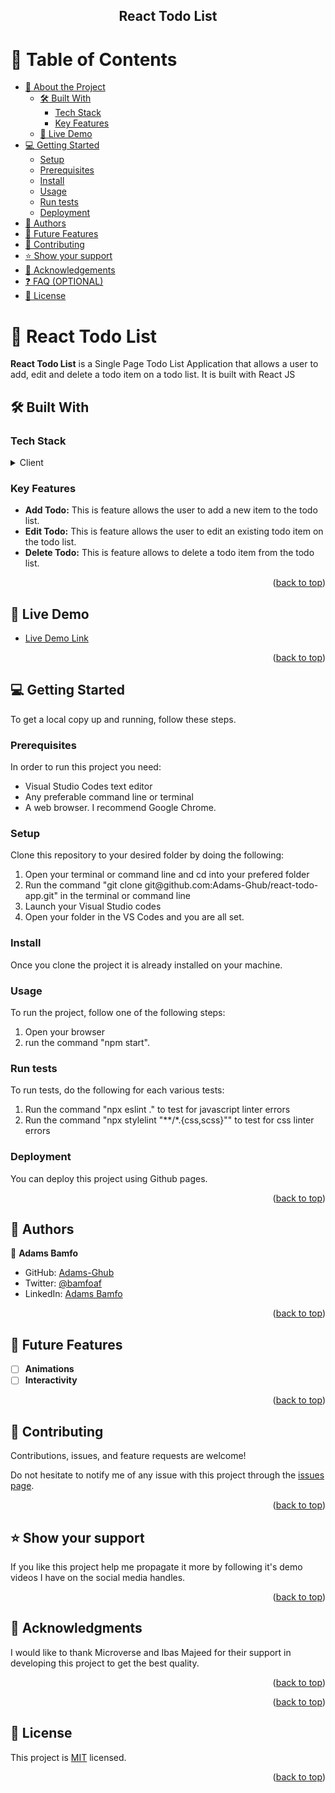 
<div align="center">
  <h2><b>React Todo List </b></h2>
</div>

# 📗 Table of Contents

- [📖 About the Project](#about-project)
  - [🛠 Built With](#built-with)
    - [Tech Stack](#tech-stack)
    - [Key Features](#key-features)
  - [🚀 Live Demo](#live-demo)
- [💻 Getting Started](#getting-started)
  - [Setup](#setup)
  - [Prerequisites](#prerequisites)
  - [Install](#install)
  - [Usage](#usage)
  - [Run tests](#run-tests)
  - [Deployment](#deployment)
- [👥 Authors](#authors)
- [🔭 Future Features](#future-features)
- [🤝 Contributing](#contributing)
- [⭐️ Show your support](#support)
- [🙏 Acknowledgements](#acknowledgements)
- [❓ FAQ (OPTIONAL)](#faq)
- [📝 License](#license)

# 📖 React Todo List <a name="about-project"></a>

**React Todo List** is a Single Page Todo List Application  that allows a user to add, edit and delete a todo item on a todo list. It is built with React JS

## 🛠 Built With <a name="built-with"></a>

### Tech Stack <a name="tech-stack"></a>

<details>
  <summary>Client</summary>
  <ul>
    <li><a href="#">HTML</a></li>
     <li><a href="#">CSS</a></li>
     <li><a href="#">JavaScript</a></li>
     <li><a href="https://reactjs.org/">React JS</a></li>
  </ul>
</details>

### Key Features <a name="key-features"></a>

- **Add Todo:** This is feature allows the user to add a new item to the todo list.
- **Edit Todo:** This is feature allows the user to edit an existing todo item on the todo list.
- **Delete Todo:** This is feature allows to delete a todo item from the todo list.

<p align="right">(<a href="#readme-top">back to top</a>)</p>

## 🚀 Live Demo <a name="live-demo"></a>

- [Live Demo Link](#)

<p align="right">(<a href="#readme-top">back to top</a>)</p>

## 💻 Getting Started <a name="getting-started"></a>

To get a local copy up and running, follow these steps.

### Prerequisites

In order to run this project you need:

<ul>
    <li>Visual Studio Codes text editor</li>
    <li>Any preferable command line or terminal</li>
    <li>A web browser. I recommend Google Chrome.</li>
</ul>

### Setup

Clone this repository to your desired folder by doing the following:

<ol>
    <li>Open your terminal or command line and cd into your prefered folder</li>
    <li>Run the command "git clone git@github.com:Adams-Ghub/react-todo-app.git" in the terminal or command line</li>
    <li>Launch your Visual Studio codes</li>
    <li>Open your folder in the VS Codes and you are all set.</li>
</ol>

### Install

Once you clone the project it is already installed on your machine.

### Usage

To run the project, follow one of the following steps:

<ol>
    <li>Open your browser</li>
    <li>run the command "npm start".</li>
</ol>

### Run tests

To run tests, do the following for each various tests:

<ol>
    <li>Run the command "npx eslint ." to test for javascript linter errors</li>
    <li>Run the command "npx stylelint "**/*.{css,scss}"" to test for css linter errors</li>       
</ol>

### Deployment

You can deploy this project using Github pages.

<p align="right">(<a href="#readme-top">back to top</a>)</p>

## 👥 Authors <a name="authors"></a>

👤 **Adams Bamfo**

- GitHub: [Adams-Ghub](https://github.com/Adams-Ghub)
- Twitter: [@bamfoaf](https://twitter.com/bamfoaf)
- LinkedIn: [Adams Bamfo](https://www.linkedin.com/in/adams-bamfo-3aaa3011b/)

<p align="right">(<a href="#readme-top">back to top</a>)</p>

## 🔭 Future Features <a name="future-features"></a>

- [ ] **Animations**
- [ ] **Interactivity**

<p align="right">(<a href="#readme-top">back to top</a>)</p>

## 🤝 Contributing <a name="contributing"></a>

Contributions, issues, and feature requests are welcome!

Do not hesitate to notify me of any issue with this project through the [issues page](../../issues/).

<p align="right">(<a href="#readme-top">back to top</a>)</p>

## ⭐️ Show your support <a name="support"></a>

If you like this project help me propagate it more by following it's demo videos I have on the social media handles.

<p align="right">(<a href="#readme-top">back to top</a>)</p>

## 🙏 Acknowledgments <a name="acknowledgements"></a>

I would like to thank Microverse and Ibas Majeed for their support in developing this project to get the best quality.

<p align="right">(<a href="#readme-top">back to top</a>)</p>

<p align="right">(<a href="#readme-top">back to top</a>)</p>

## 📝 License <a name="license"></a>

This project is [MIT](./LICENSE.md) licensed.

<p align="right">(<a href="#readme-top">back to top</a>)</p>
